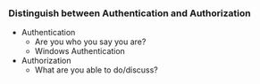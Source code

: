 
### Distinguish between Authentication and Authorization
- Authentication 
    - Are you who you say you are?
    - Windows Authentication
- Authorization 
    - What are you able to do/discuss?


